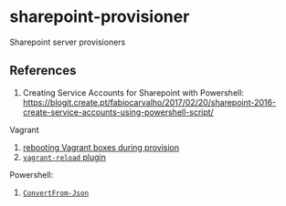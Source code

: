 # sharepoint-provisioner
Sharepoint server provisioners


## References

1. Creating Service Accounts for Sharepoint with Powershell: https://blogit.create.pt/fabiocarvalho/2017/02/20/sharepoint-2016-create-service-accounts-using-powershell-script/


Vagrant

1. [rebooting Vagrant boxes during provision](https://stackoverflow.com/a/44008916/682912)
1. [`vagrant-reload` plugin](https://github.com/aidanns/vagrant-reload)

Powershell:

1. [`ConvertFrom-Json`](https://blogs.technet.microsoft.com/heyscriptingguy/2014/04/23/powertip-convert-json-file-to-powershell-object/)